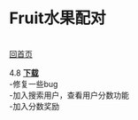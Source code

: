 Fruit水果配对 
====
<br>[回首页](https://schlibra.github.io/Stars-Studios/)

4.8  [**下载**](https://raw.githubusercontent.com/schlibra/Stars-Studios/master/Fruit/Fruit.apk)
<br>-修复一些bug
<br>-加入搜索用户，查看用户分数功能
<br>-加入分数奖励
